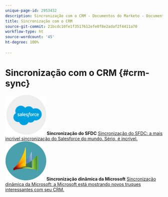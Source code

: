 ```yaml
---
unique-page-id: 2953432
description: Sincronização com o CRM - Documentos do Marketo - Documentação do produto
title: Sincronização com o CRM
source-git-commit: 21bcdc10fe1f3517612efe0f8e2adaf2f4411a70
workflow-type: ht
source-wordcount: '45'
ht-degree: 100%

---
```



# Sincronização com o CRM {#crm-sync}

**![Sincronização do SFDC](assets/sfdc.png)Sincronização do SFDC** [Sincronização do SFDC: a mais incrível sincronização do Salesforce do mundo. Sério, é incrível.](https://docs.marketo.com/display/DOCS/Salesforce+Sync)     **![Sincronização dinâmica da Microsoft](assets/dynamics.png)Sincronização dinâmica da Microsoft** [Sincronização dinâmica da Microsoft: a Microsoft está mostrando novos truques interessantes com seu CRM.](https://docs.marketo.com/display/DOCS/Microsoft+Dynamics+Sync)
